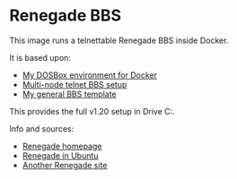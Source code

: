 # Renegade BBS

This image runs a telnettable Renegade BBS inside Docker.

It is based upon:

 - [My DOSBox environment for Docker](https://github.com/jgoerzen/docker-bbs/tree/master/dosbox)
 - [Multi-node telnet BBS setup](https://github.com/Geryon/TelnetBBS)
 - [My general BBS template](https://github.com/jgoerzen/docker-bbs/tree/master/dos-bbs)

This provides the full v1.20 setup in Drive C:.

Info and sources:

 - [Renegade homepage](http://www.renegadebbs.info/)
 - [Renegade in Ubuntu](http://www.instructables.com/id/Renegade-BBS-in-Ubuntu-Linux-Telnet-Multi-Node/)
 - [Another Renegade site](http://www.redditmirror.cc/cache/websites/geek.phatus.com_9stap/geek.phatus.com/2009/08/renegade-bbs-in-ubuntu-linux-telnetmulti-node/index.html)

